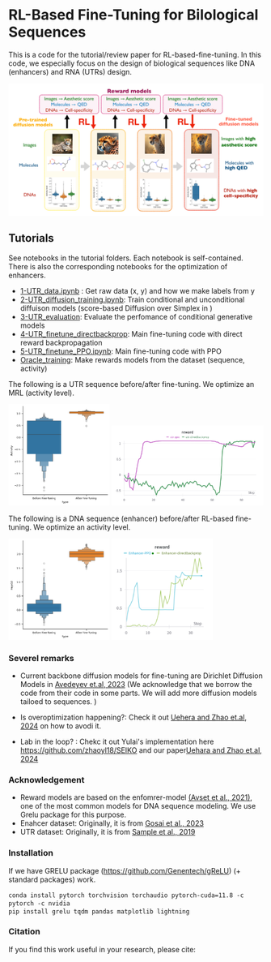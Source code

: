 # RL-Based Fine-Tuning for Bilological Sequences 


This is a code for the tutorial/review paper for RL-based-fine-tuniing.  In this code, we especially focus on the design of biological sequences like DNA (enhancers) and RNA (UTRs) design. 

![Summary](./media/summary.png)

## Tutorials

See notebooks in the tutorial folders. Each notebook is self-contained. There is also the corresponding notebooks for the optimization of enhancers. 

* [1-UTR_data.ipynb](tutorials/UTR/1-UTR_data.ipynb) : Get raw data (x, y) and how we make labels from y
* [2-UTR_diffusion_training.ipynb](tutorials/UTR/2-UTR_diffusion_training.ipynb): Train conditional and unconditional diffuison models (score-based Diffusion over Simplex in )
* [3-UTR_evaluation](tutorials/UTR/3-UTR_evaluation.ipynb): Evaluate the perfomance of conditional generative models
* [4-UTR_finetune_directbackprop](tutorials/UTR/4-UTR_finetune_directbackprop.ipynb): Main fine-tuning code with direct reward backpropagation 
* [5-UTR_finetune_PPO.ipynb](tutorials//UTR/5-UTR_finetune_PPO.ipynb):  Main fine-tuning code with PPO  
* [Oracle_training](tutorials/UTR/UTR_oracle_training.ipynb): Make rewards models from the dataset (sequence, activity)


The following is a UTR sequence before/after fine-tuning. We optimize an MRL (activity level). 

<img src= "./media/RNA_output_high_finetune.png"  width="200"> <img src= "./media/chat_UTR.png" width="300"> 


 The following is a DNA sequence (enhancer) before/after RL-based fine-tuning. We optimize an activity level. 

<img src= "./media/DNA_output_high_finetune.png"  width="200"> <img src= "./media/chat_Enhancer.png" width="200"> 


### Severel remarks 

* Current backbone diffusion models for fine-tuning are Dirichlet Diffusion Models in  [Avedeyev et.al, 2023](https://arxiv.org/abs/2305.10699) (We acknowledge that we borrow the code from their code in some parts. We will add more diffusion models tailoed to sequences. )

* Is overoptimization happening?: Check it out [Uehera and Zhao et.al, 2024](https://arxiv.org/abs/2405.19673) on how to avodi it.

* Lab in the loop? : Chekc it out Yulai's implementation here https://github.com/zhaoyl18/SEIKO and our paper[Uehara and Zhao et.al, 2024](https://arxiv.org/abs/2402.16359)

### Acknowledgement
* Reward models are based on the enfomrer-model [(Avset et al., 2021)](https://www.nature.com/articles/s41592-021-01252-x), one of the most common models for DNA sequence modeling. We use Grelu package for this purpose. 
* Enahcer dataset: Originally, it is from [Gosai et al., 2023](https://www.biorxiv.org/content/10.1101/2023.08.08.552077v1)
* UTR dataset: Originally, it is from  [Sample et al., 2019 ](https://www.ncbi.nlm.nih.gov/geo/query/acc.cgi?acc=GSE114002)

### Installation 

If we have GRELU package (https://github.com/Genentech/gReLU) (+ standard packages) work. 
```
conda install pytorch torchvision torchaudio pytorch-cuda=11.8 -c pytorch -c nvidia
pip install grelu tqdm pandas matplotlib lightning
```

### Citation

If you find this work useful in your research, please cite: